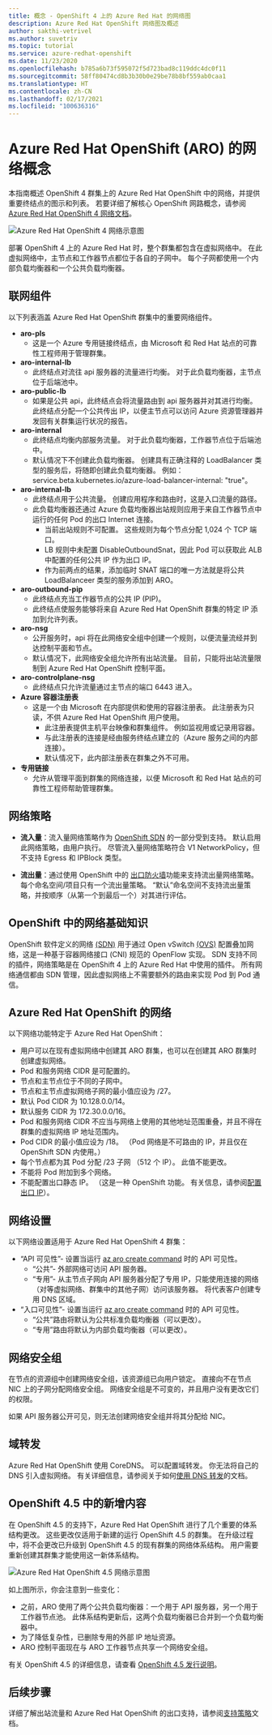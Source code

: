 ```yaml
---
title: 概念 - OpenShift 4 上的 Azure Red Hat 的网络图
description: Azure Red Hat OpenShift 网络图及概述
author: sakthi-vetrivel
ms.author: suvetriv
ms.topic: tutorial
ms.service: azure-redhat-openshift
ms.date: 11/23/2020
ms.openlocfilehash: b785a6b73f595072f5d723bad8c119ddc4dc0f11
ms.sourcegitcommit: 58ff80474cd8b3b30b0e29be78b8bf559ab0caa1
ms.translationtype: HT
ms.contentlocale: zh-CN
ms.lasthandoff: 02/17/2021
ms.locfileid: "100636316"
---
```

# <a name="network-concepts-for-azure-red-hat-openshift-aro"></a>Azure Red Hat OpenShift (ARO) 的网络概念

本指南概述 OpenShift 4 群集上的 Azure Red Hat OpenShift 中的网络，并提供重要终结点的图示和列表。 若要详细了解核心 OpenShift 网路概念，请参阅 [Azure Red Hat OpenShift 4 网络文档](https://docs.openshift.com/container-platform/4.6/networking/understanding-networking.html)。

![Azure Red Hat OpenShift 4 网络示意图](./media/concepts-networking/aro4-networking-diagram.png)

部署 OpenShift 4 上的 Azure Red Hat 时，整个群集都包含在虚拟网络中。 在此虚拟网络中，主节点和工作器节点都位于各自的子网中。 每个子网都使用一个内部负载均衡器和一个公共负载均衡器。

## <a name="networking-components"></a>联网组件

以下列表涵盖 Azure Red Hat OpenShift 群集中的重要网络组件。

* **aro-pls**
    * 这是一个 Azure 专用链接终结点，由 Microsoft 和 Red Hat 站点的可靠性工程师用于管理群集。
* **aro-internal-lb**
    * 此终结点对流往 api 服务器的流量进行均衡。 对于此负载均衡器，主节点位于后端池中。
* **aro-public-lb**
    * 如果是公共 api，此终结点会将流量路由到 api 服务器并对其进行均衡。 此终结点分配一个公共传出 IP，以便主节点可以访问 Azure 资源管理器并发回有关群集运行状况的报告。
* **aro-internal**
    * 此终结点均衡内部服务流量。 对于此负载均衡器，工作器节点位于后端池中。
    * 默认情况下不创建此负载均衡器。 创建具有正确注释的 LoadBalancer 类型的服务后，将随即创建此负载均衡器。 例如：service.beta.kubernetes.io/azure-load-balancer-internal: "true"。
* **aro-internal-lb**
    * 此终结点用于公共流量。 创建应用程序和路由时，这是入口流量的路径。
    * 此负载均衡器还通过 Azure 负载均衡器出站规则应用于来自工作器节点中运行的任何 Pod 的出口 Internet 连接。
        * 当前出站规则不可配置。 这些规则为每个节点分配 1,024 个 TCP 端口。
        * LB 规则中未配置 DisableOutboundSnat，因此 Pod 可以获取此 ALB 中配置的任何公共 IP 作为出口 IP。
        * 作为前两点的结果，添加临时 SNAT 端口的唯一方法就是将公共 LoadBalanceer 类型的服务添加到 ARO。
* **aro-outbound-pip**
    * 此终结点充当工作器节点的公共 IP (PIP)。
    * 此终结点使服务能够将来自 Azure Red Hat OpenShift 群集的特定 IP 添加到允许列表。
* **aro-nsg**
    * 公开服务时，api 将在此网络安全组中创建一个规则，以便流量流经并到达控制平面和节点。
    * 默认情况下，此网络安全组允许所有出站流量。 目前，只能将出站流量限制到 Azure Red Hat OpenShift 控制平面。
* **aro-controlplane-nsg**
  * 此终结点只允许流量通过主节点的端口 6443 进入。
* **Azure 容器注册表**
    * 这是一个由 Microsoft 在内部提供和使用的容器注册表。 此注册表为只读，不供 Azure Red Hat OpenShift 用户使用。
        * 此注册表提供主机平台映像和群集组件。 例如监视用或记录用容器。
        * 与此注册表的连接是经由服务终结点建立的（Azure 服务之间的内部连接）。
        * 默认情况下，此内部注册表在群集之外不可用。
* **专用链接**
    * 允许从管理平面到群集的网络连接，以便 Microsoft 和 Red Hat 站点的可靠性工程师帮助管理群集。

## <a name="networking-policies"></a>网络策略

* **流入量**：流入量网络策略作为 [OpenShift SDN](https://docs.openshift.com/container-platform/4.5/networking/openshift_sdn/about-openshift-sdn.html) 的一部分受到支持。 默认启用此网络策略，由用户执行。 尽管流入量网络策略符合 V1 NetworkPolicy，但不支持 Egress 和 IPBlock 类型。

* **流出量**：通过使用 OpenShift 中的 [出口防火墙](https://docs.openshift.com/container-platform/4.5/networking/openshift_sdn/configuring-egress-firewall.html)功能来支持流出量网络策略。 每个命名空间/项目只有一个流出量策略。 “默认”命名空间不支持流出量策略，并按顺序（从第一个到最后一个）对其进行评估。

## <a name="networking-basics-in-openshift"></a>OpenShift 中的网络基础知识

OpenShift 软件定义的网络 [(SDN)](https://docs.openshift.com/container-platform/4.6/networking/openshift_sdn/about-openshift-sdn.html) 用于通过 Open vSwitch [(OVS)](https://www.openvswitch.org/) 配置叠加网络，这是一种基于容器网络接口 (CNI) 规范的 OpenFlow 实现。 SDN 支持不同的插件，网络策略是在 OpenShift 4 上的 Azure Red Hat 中使用的插件。 所有网络通信都由 SDN 管理，因此虚拟网络上不需要额外的路由来实现 Pod 到 Pod 通信。

## <a name="networking--for-azure-red-hat-openshift"></a>Azure Red Hat OpenShift 的网络

以下网络功能特定于 Azure Red Hat OpenShift：  
* 用户可以在现有虚拟网络中创建其 ARO 群集，也可以在创建其 ARO 群集时创建虚拟网络。
* Pod 和服务网络 CIDR 是可配置的。
* 节点和主节点位于不同的子网中。
* 节点和主节点虚拟网络子网的最小值应设为 /27。
* 默认 Pod CIDR 为 10.128.0.0/14。
* 默认服务 CIDR 为 172.30.0.0/16。
* Pod 和服务网络 CIDR 不应当与网络上使用的其他地址范围重叠，并且不得在群集的虚拟网络 IP 地址范围内。
* Pod CIDR 的最小值应设为 /18。 （Pod 网络是不可路由的 IP，并且仅在 OpenShift SDN 内使用。）
* 每个节点都为其 Pod 分配 /23 子网 （512 个 IP）。 此值不能更改。
* 不能将 Pod 附加到多个网络。
* 不能配置出口静态 IP。 （这是一种 OpenShift 功能。 有关信息，请参阅[配置出口 IP](https://docs.openshift.com/container-platform/4.6/networking/openshift_sdn/assigning-egress-ips.html)）。

## <a name="network-settings"></a>网络设置

以下网络设置适用于 Azure Red Hat OpenShift 4 群集：

* “API 可见性”- 设置当运行 [az aro create command](tutorial-create-cluster.md#create-the-cluster) 时的 API 可见性。
    * “公共”- 外部网络可访问 API 服务器。
    * “专用”- 从主节点子网向 API 服务器分配了专用 IP，只能使用连接的网络（对等虚拟网络、群集中的其他子网）访问该服务器。 将代表客户创建专用 DNS 区域。
* “入口可见性”- 设置当运行 [az aro create command](tutorial-create-cluster.md#create-the-cluster) 时的 API 可见性。
    * “公共”路由将默认为公共标准负载均衡器（可以更改）。
    * “专用”路由将默认为内部负载均衡器（可以更改）。

## <a name="network-security-groups"></a>网络安全组
在节点的资源组中创建网络安全组，该资源组已向用户锁定。 直接向不在节点 NIC 上的子网分配网络安全组。 网络安全组是不可变的，并且用户没有更改它们的权限。

如果 API 服务器公开可见，则无法创建网络安全组并将其分配给 NIC。

## <a name="domain-forwarding"></a>域转发
Azure Red Hat OpenShift 使用 CoreDNS。 可以配置域转发。 你无法将自己的 DNS 引入虚拟网络。 有关详细信息，请参阅关于如何[使用 DNS 转发](https://docs.openshift.com/container-platform/4.6/networking/dns-operator.html#nw-dns-forward_dns-operator)的文档。

## <a name="whats-new-in-openshift-45"></a>OpenShift 4.5 中的新增内容

在 OpenShift 4.5 的支持下，Azure Red Hat OpenShift 进行了几个重要的体系结构更改。 这些更改仅适用于新建的运行 OpenShift 4.5 的群集。 在升级过程中，将不会更改已升级到 OpenShift 4.5 的现有群集的网络体系结构。 用户需要重新创建其群集才能使用这一新体系结构。

![Azure Red Hat OpenShift 4.5 网络示意图](./media/concepts-networking/aro-4-5-networking-diagram.png)

如上图所示，你会注意到一些变化：
* 之前，ARO 使用了两个公共负载均衡器：一个用于 API 服务器，另一个用于工作器节点池。 此体系结构更新后，这两个负载均衡器已合并到一个负载均衡器中。 
* 为了降低复杂性，已删除专用的外部 IP 地址资源。
* ARO 控制平面现在与 ARO 工作器节点共享一个网络安全组。

有关 OpenShift 4.5 的详细信息，请查看 [OpenShift 4.5 发行说明](https://docs.openshift.com/container-platform/4.5/release_notes/ocp-4-5-release-notes.html)。

## <a name="next-steps"></a>后续步骤
详细了解出站流量和 Azure Red Hat OpenShift 的出口支持，请参阅[支持策略](support-policies-v4.md)文档。
